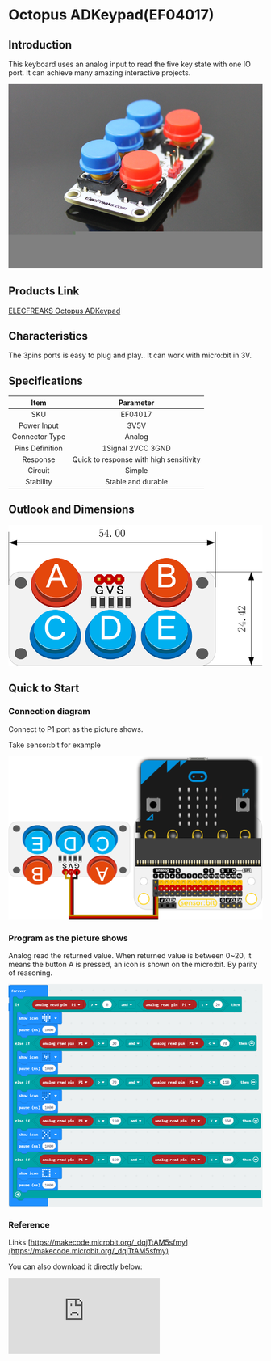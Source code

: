 # Octopus ADKeypad(EF04017)

## Introduction


 This keyboard uses an analog input to read the five key state with one IO port.
 It can achieve many amazing interactive projects.

 ![](./images/hgyC8t8.jpg)

## Products Link

[ELECFREAKS Octopus ADKeypad](https://shop.elecfreaks.com/products/elecfreaks-octopus-adkeypad?_pos=1&_sid=56da45604&_ss=r)

## Characteristics

 The 3pins ports is easy to plug and play..
 It can work with micro:bit in 3V.

## Specifications


Item | Parameter
:-: | :-:
SKU|EF04017
   Power Input   |3V5V
Connector Type|Analog
Pins Definition|1Signal 2VCC 3GND
    Response     |Quick to response with high sensitivity
Circuit|Simple
Stability|Stable and durable

## Outlook and Dimensions

 ![](./images/R0ARLff.png)

## Quick to Start

### Connection diagram
 Connect to P1 port as the picture shows.

Take sensor:bit for example

![](./images/ox97wuD.png)


### Program as the picture shows
 Analog read the returned value.
 When returned value is between 0~20, it means the button A is pressed, an icon is shown on the micro:bit.
 By parity of reasoning.

 ![](./images/p4dwStN.png)

### Reference

Links:[https://makecode.microbit.org/_dqjTtAM5sfmy](https://makecode.microbit.org/_dqjTtAM5sfmy)

You can also download it directly below:


<div
    style={{
        position: 'relative',
        paddingBottom: '60%',
        overflow: 'hidden',
    }}
>
    <iframe
        src="https://makecode.microbit.org/_dqjTtAM5sfmy"
        frameborder="0"
        sandbox="allow-popups allow-forms allow-scripts allow-same-origin"
        style={{
            position: 'absolute',
            width: '100%',
            height: '100%',
        }}
    />
</div>


### Result
 Press different buttons on the ADKeypad, different graphs show on the micro:bit.

## Relevant Cases


## Technique Files

